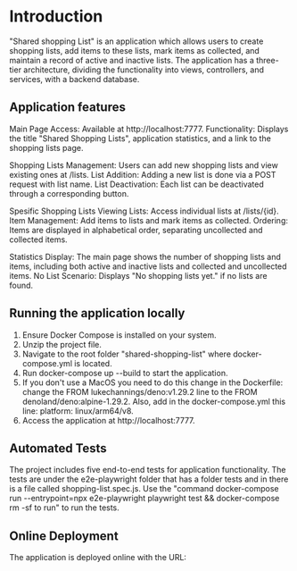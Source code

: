 # Introduction

"Shared shopping List" is an application which allows users to create shopping lists, add items to these lists, mark items as collected, and maintain a record of active and inactive lists. The application has a three-tier architecture, dividing the functionality into views, controllers, and services, with a backend database.

## Application features

Main Page
Access: Available at http://localhost:7777.
Functionality: Displays the title "Shared Shopping Lists", application statistics, and a link to the shopping lists page.

Shopping Lists
Management: Users can add new shopping lists and view existing ones at /lists.
List Addition: Adding a new list is done via a POST request with list name.
List Deactivation: Each list can be deactivated through a corresponding button.

Spesific Shopping Lists
Viewing Lists: Access individual lists at /lists/{id}.
Item Management: Add items to lists and mark items as collected.
Ordering: Items are displayed in alphabetical order, separating uncollected and collected items.

Statistics
Display: The main page shows the number of shopping lists and items, including both active and inactive lists and collected and uncollected items.
No List Scenario: Displays "No shopping lists yet." if no lists are found.

## Running the application locally

1. Ensure Docker Compose is installed on your system.
2. Unzip the project file.
3. Navigate to the root folder "shared-shopping-list" where docker-compose.yml is located.
4. Run docker-compose up --build to start the application.
5. If you don't use a MacOS you need to do this change in the Dockerfile: change the FROM lukechannings/deno:v1.29.2 line to the FROM denoland/deno:alpine-1.29.2. Also, add in the docker-compose.yml this line: platform: linux/arm64/v8.
6. Access the application at http://localhost:7777.

## Automated Tests

The project includes five end-to-end tests for application functionality. The tests are under the e2e-playwright folder that has a folder tests and in there is a file called shopping-list.spec.js. Use the "command docker-compose run --entrypoint=npx e2e-playwright playwright test && docker-compose rm -sf to run" to run the tests.

## Online Deployment

The application is deployed online with the URL:

